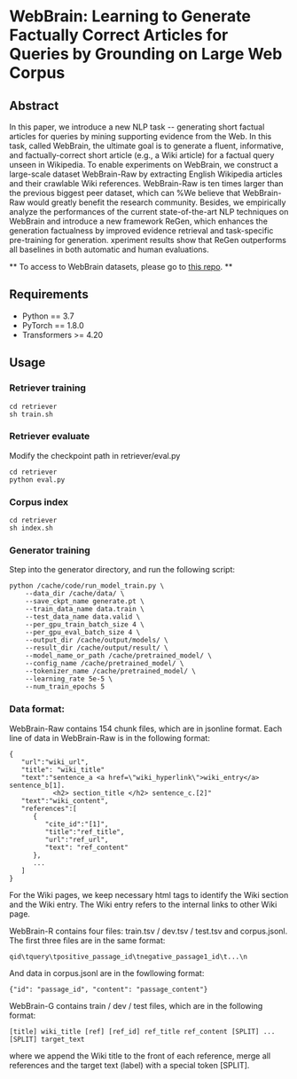 # WebBrain: Learning to Generate Factually Correct Articles for Queries by Grounding on Large Web Corpus


## Abstract

In this paper, we introduce a new NLP task -- generating short factual articles for queries by mining supporting evidence from the Web. In this task, called WebBrain, the ultimate goal is to generate a fluent, informative, and factually-correct short article (e.g., a Wiki article) for a factual query unseen in Wikipedia. To enable experiments on WebBrain, we construct a large-scale dataset WebBrain-Raw by extracting English Wikipedia articles and their crawlable Wiki references. WebBrain-Raw is ten times larger than the previous biggest peer dataset, which can %We believe that WebBrain-Raw would greatly benefit the research community. Besides, we empirically analyze the performances of the current state-of-the-art NLP techniques on WebBrain and introduce a new framework ReGen, which enhances the generation factualness by improved evidence retrieval and task-specific pre-training for generation. xperiment results show that ReGen outperforms all baselines in both automatic and human evaluations.

** To access to WebBrain datasets, please go to [this repo](https://github.com/qhjqhj00/WebBrain-Data). **
## Requirements
- Python == 3.7
- PyTorch == 1.8.0
- Transformers >= 4.20

## Usage

### Retriever training

```
cd retriever
sh train.sh
```

### Retriever evaluate
Modify the checkpoint path in retriever/eval.py 

```
cd retriever
python eval.py
```

### Corpus index 

```
cd retriever
sh index.sh
```

### Generator training
Step into the generator directory, and run the following script:
```
python /cache/code/run_model_train.py \
    --data_dir /cache/data/ \
    --save_ckpt_name generate.pt \
    --train_data_name data.train \
    --test_data_name data.valid \
    --per_gpu_train_batch_size 4 \
    --per_gpu_eval_batch_size 4 \
    --output_dir /cache/output/models/ \
    --result_dir /cache/output/result/ \
    --model_name_or_path /cache/pretrained_model/ \
    --config_name /cache/pretrained_model/ \
    --tokenizer_name /cache/pretrained_model/ \
    --learning_rate 5e-5 \
    --num_train_epochs 5
```
### Data format:
WebBrain-Raw contains 154 chunk files, which are in jsonline format.
Each line of data in WebBrain-Raw is in the following format:
```
{
   "url":"wiki_url",
   "title": "wiki_title"
   "text":"sentence_a <a href=\"wiki_hyperlink\">wiki_entry</a> sentence_b[1].
           <h2> section_title </h2> sentence_c.[2]"
   "text":"wiki_content",
   "references":[
      {
         "cite_id":"[1]",
         "title":"ref_title",
         "url":"ref_url",
         "text": "ref_content"
      },
      ...
   ]
}
```
For the Wiki pages, we keep necessary html tags to identify the Wiki section and the Wiki entry. The Wiki entry refers to the internal links to other Wiki page. 

WebBrain-R contains four files: train.tsv / dev.tsv / test.tsv and corpus.jsonl. 
The first three files are in the same format:
```
qid\tquery\tpositive_passage_id\tnegative_passage1_id\t...\n
```
And data in corpus.jsonl are in the fowllowing format:
```
{"id": "passage_id", "content": "passage_content"}
```

WebBrain-G contains train / dev / test files, which are in the following format:

```
[title] wiki_title [ref] [ref_id] ref_title ref_content [SPLIT] ... [SPLIT] target_text 
```
where we append the Wiki title to the front of each reference, merge all references and the target text (label) with a special token [SPLIT].
